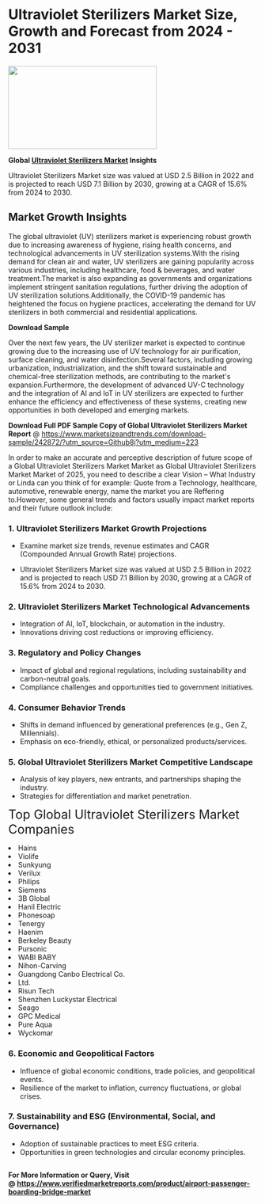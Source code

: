<H1>Ultraviolet Sterilizers Market Size, Growth and Forecast from 2024 - 2031</H1><img class="aligncenter size-medium wp-image-584254" src="https://thirdeyenews.in/wp-content/uploads/2024/09/Global-Market-Research-300x168.jpeg" alt="" width="300" height="168" /><p><strong>Global&nbsp;<a href="https://www.marketsizeandtrends.com/download-sample/242872/?utm_source=Github8j?utm_medium=223">Ultraviolet Sterilizers Market</a> Insights</strong></p><p>Ultraviolet Sterilizers Market size was valued at USD 2.5 Billion in 2022 and is projected to reach USD 7.1 Billion by 2030, growing at a CAGR of 15.6% from 2024 to 2030.</p><p><h2>Market Growth Insights</h2> <p>The global ultraviolet (UV) sterilizers market is experiencing robust growth due to increasing awareness of hygiene, rising health concerns, and technological advancements in UV sterilization systems.With the rising demand for clean air and water, UV sterilizers are gaining popularity across various industries, including healthcare, food & beverages, and water treatment.The market is also expanding as governments and organizations implement stringent sanitation regulations, further driving the adoption of UV sterilization solutions.Additionally, the COVID-19 pandemic has heightened the focus on hygiene practices, accelerating the demand for UV sterilizers in both commercial and residential applications.</p> <p><strong>Download Sample</strong></p> <p>Over the next few years, the UV sterilizer market is expected to continue growing due to the increasing use of UV technology for air purification, surface cleaning, and water disinfection.Several factors, including growing urbanization, industrialization, and the shift toward sustainable and chemical-free sterilization methods, are contributing to the market's expansion.Furthermore, the development of advanced UV-C technology and the integration of AI and IoT in UV sterilizers are expected to further enhance the efficiency and effectiveness of these systems, creating new opportunities in both developed and emerging markets.</p> <p><span class=""><strong>Download Full PDF Sample Copy of Global Ultraviolet Sterilizers Market Report</strong> @ <a href="https://www.marketsizeandtrends.com/download-sample/242872/?utm_source=Github8j?utm_medium=223" target="_blank">https://www.marketsizeandtrends.com/download-sample/242872/?utm_source=Github8j?utm_medium=223</a></span></p><p>In order to make an accurate and perceptive description of future scope of a Global&nbsp;Ultraviolet Sterilizers Market Market as Global&nbsp;Ultraviolet Sterilizers Market Market of 2025, you need to describe a clear Vision &ndash; What Industry or Linda can you think of for example: Quote from a Technology, healthcare, automotive, renewable energy, name the market you are Reffering to.However, some general trends and factors usually impact market reports and their future outlook include:</p><h3>1.&nbsp;<strong>Ultraviolet Sterilizers Market Growth Projections</strong></h3><ul><li>Examine market size trends, revenue estimates and CAGR (Compounded Annual Growth Rate) projections.</li><li><p>Ultraviolet Sterilizers Market size was valued at USD 2.5 Billion in 2022 and is projected to reach USD 7.1 Billion by 2030, growing at a CAGR of 15.6% from 2024 to 2030.</p></li></ul><h3>2.&nbsp;<strong>Ultraviolet Sterilizers Market Technological Advancements</strong></h3><ul><li>Integration of AI, IoT, blockchain, or automation in the industry.</li><li>Innovations driving cost reductions or improving efficiency.</li></ul><h3>3.&nbsp;<strong>Regulatory and Policy Changes</strong></h3><ul><li>Impact of global and regional regulations, including sustainability and carbon-neutral goals.</li><li>Compliance challenges and opportunities tied to government initiatives.</li></ul><h3>4.&nbsp;<strong>Consumer Behavior Trends</strong></h3><ul><li>Shifts in demand influenced by generational preferences (e.g., Gen Z, Millennials).</li><li>Emphasis on eco-friendly, ethical, or personalized products/services.</li></ul><h3>5.&nbsp;<strong>Global Ultraviolet Sterilizers Market Competitive Landscape</strong></h3><ul><li>Analysis of key players, new entrants, and partnerships shaping the industry.</li><li>Strategies for differentiation and market penetration.</li></ul><p data-pm-slice="1 1 []"><span style="color: inherit; font-family: inherit; font-size: 25px;">Top Global Ultraviolet Sterilizers Market Companies</span></p><div class="" data-test-id=""><p><li>Hains</li><li> Violife</li><li> Sunkyung</li><li> Verilux</li><li> Philips</li><li> Siemens</li><li> 3B Global</li><li> Hanil Electric</li><li> Phonesoap</li><li> Tenergy</li><li> Haenim</li><li> Berkeley Beauty</li><li> Pursonic</li><li> WABI BABY</li><li> Nihon-Carving</li><li> Guangdong Canbo Electrical Co.</li><li>Ltd.</li><li> Risun Tech</li><li> Shenzhen Luckystar Electrical</li><li> Seago</li><li> GPC Medical</li><li> Pure Aqua</li><li> Wyckomar</li></p></div><h3>6.&nbsp;<strong>Economic and Geopolitical Factors</strong></h3><ul><li>Influence of global economic conditions, trade policies, and geopolitical events.</li><li>Resilience of the market to inflation, currency fluctuations, or global crises.</li></ul><h3>7.&nbsp;<strong>Sustainability and ESG (Environmental, Social, and Governance)</strong></h3><ul><li>Adoption of sustainable practices to meet ESG criteria.</li><li>Opportunities in green technologies and circular economy principles.</li></ul><h2><strong style="font-size: 14px;">For More Information or Query, Visit @&nbsp;</strong><a style="background-color: #ffffff; font-size: 14px;" href="https://www.marketsizeandtrends.com/report/ultraviolet-sterilizers-market/" target="_blank">https://www.verifiedmarketreports.com/product/airport-passenger-boarding-bridge-market</a></h2>